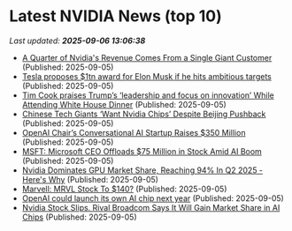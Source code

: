 # Latest NVIDIA News (top 10)
_Last updated: **2025-09-06 13:06:38**_

- [A Quarter of Nvidia's Revenue Comes From a Single Giant Customer](https://futurism.com/nvidia-revenue-mystery-customer) (Published: 2025-09-05)
- [Tesla proposes $1tn award for Elon Musk if he hits ambitious targets](https://www.bbc.co.uk/news/articles/cdx29qv4nvvo) (Published: 2025-09-05)
- [Tim Cook praises Trump’s ‘leadership and focus on innovation’ While Attending White House Dinner](https://www.mactrast.com/2025/09/tim-cook-praises-trumps-leadership-and-focus-on-innovation-while-attending-white-house-dinner/) (Published: 2025-09-05)
- [Chinese Tech Giants ‘Want Nvidia Chips’ Despite Beijing Pushback](https://biztoc.com/x/78379c882c0ccf24) (Published: 2025-09-05)
- [OpenAI Chair’s Conversational AI Startup Raises $350 Million](http://www.pymnts.com/artificial-intelligence-2/2025/openai-chairs-conversational-ai-startup-raises-350-million/) (Published: 2025-09-05)
- [MSFT: Microsoft CEO Offloads $75 Million in Stock Amid AI Boom](https://finance.yahoo.com/news/msft-microsoft-ceo-offloads-75-125857099.html) (Published: 2025-09-05)
- [Nvidia Dominates GPU Market Share, Reaching 94% In Q2 2025 - Here's Why](https://www.ndtvprofit.com/technology/nvidia-dominates-gpu-market-share-reaching-94-in-q2-2025-heres-why) (Published: 2025-09-05)
- [Marvell: MRVL Stock To $140?](https://www.forbes.com/sites/greatspeculations/2025/09/05/marvell-mrvl-stock-to-140/) (Published: 2025-09-05)
- [OpenAI could launch its own AI chip next year](https://www.theverge.com/news/772433/openai-custom-chip-production-broadcom) (Published: 2025-09-05)
- [Nvidia Stock Slips. Rival Broadcom Says It Will Gain Market Share in AI Chips](https://biztoc.com/x/950f3a25c562d988) (Published: 2025-09-05)
